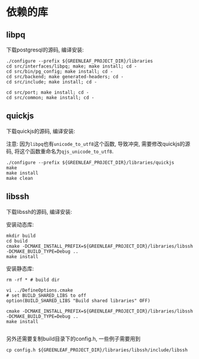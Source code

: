 
# 依赖的库

## libpq

下载postgresql的源码, 编译安装:

```
./configure --prefix ${GREENLEAF_PROJECT_DIR}/libraries
cd src/interfaces/libpq; make; make install; cd -
cd src/bin/pg_config; make install; cd -
cd src/backend; make generated-headers; cd -
cd src/include; make install; cd -

cd src/port; make install; cd -
cd src/common; make install; cd -

```

## quickjs

下载quickjs的源码, 编译安装:

注意: 因为`libpq`也有`unicode_to_utf8`这个函数, 导致冲突, 需要修改quickjs的源码, 将这个函数重命名为`qjs_unicode_to_utf8`.

```
./configure --prefix ${GREENLEAF_PROJECT_DIR}/libraries/quickjs
make
make install
make clean
```

## libssh

下载libssh的源码, 编译安装:

安装动态库:

```
mkdir build
cd build
cmake -DCMAKE_INSTALL_PREFIX=${GREENLEAF_PROJECT_DIR}/libraries/libssh -DCMAKE_BUILD_TYPE=Debug ..
make install

```

安装静态库:
```
rm -rf * # build dir

vi ../DefineOptions.cmake
# set BUILD_SHARED_LIBS to off
option(BUILD_SHARED_LIBS "Build shared libraries" OFF)

cmake -DCMAKE_INSTALL_PREFIX=${GREENLEAF_PROJECT_DIR}/libraries/libssh -DCMAKE_BUILD_TYPE=Debug ..
make install


```

另外还需要复制build目录下的config.h, 一些例子需要用到

```
cp config.h ${GREENLEAF_PROJECT_DIR}/libraries/libssh/include/libssh
```
